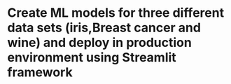 # Create ML models for three different data sets (iris,Breast cancer and wine) and deploy in production environment using Streamlit framework

